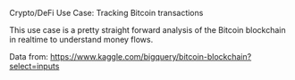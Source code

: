 Crypto/DeFi Use Case: Tracking Bitcoin transactions

This use case is a pretty straight forward analysis of the Bitcoin blockchain in realtime
to understand money flows.

Data from: https://www.kaggle.com/bigquery/bitcoin-blockchain?select=inputs
